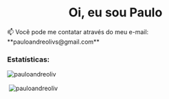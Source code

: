 <h1 align="center">Oi, eu sou Paulo</h1>
📫 Você pode me contatar através do meu e-mail: **pauloandreolivs@gmail.com**

<h3 align="left">Estatísticas:</h3>
<p align="left">
</p>

<p><img align="center" src="https://github-readme-stats.vercel.app/api/top-langs?username=pauloandreoliv&show_icons=true&locale=en&layout=compact" alt="pauloandreoliv" /></p>

<p>&nbsp;<img align="center" src="https://github-readme-stats.vercel.app/api?username=pauloandreoliv&show_icons=true&locale=en&hide=prs,issues" alt="pauloandreoliv" /></p>
